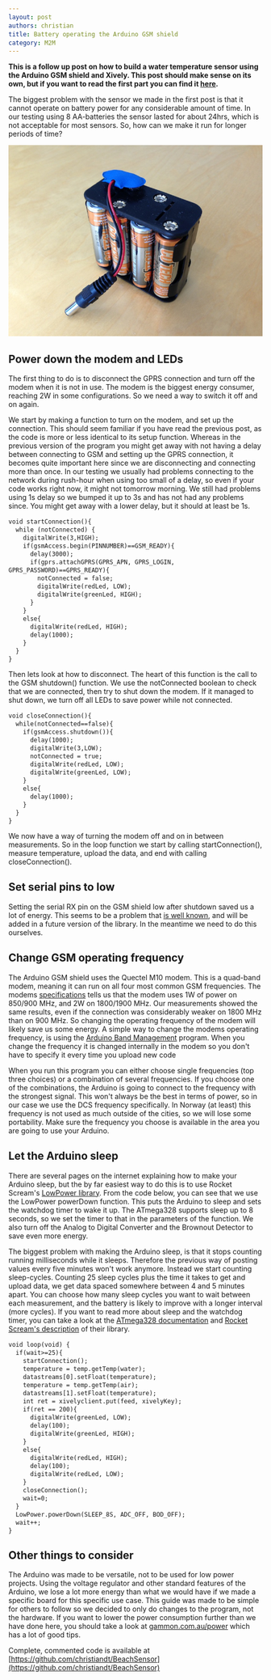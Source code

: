 ```yaml
---
layout: post
authors: christian
title: Battery operating the Arduino GSM shield
category: M2M
---
```


**This is a follow up post on how to build a water temperature sensor using the Arduino GSM shield and Xively. This post should make sense on its own, but if you want to read the first part you can find it [here](/blog/2013/08/01/m2m_adventures/).**

The biggest problem with the sensor we made in the first post is that it cannot operate on battery power for any considerable amount of time. In our testing using 8 AA-batteries the sensor lasted for about 24hrs, which is not acceptable for most sensors. So, how can we make it run for longer periods of time?

![image](/assets/img/posts/m2m/battery.jpg)

## Power down the modem and LEDs
The first thing to do is to disconnect the GPRS connection and turn off the modem when it is not in use. The modem is the biggest energy consumer, reaching 2W in some configurations. So we need a way to switch it off and on again.

We start by making a function to turn on the modem, and set up the connection. This should seem familiar if you have read the previous post, as the code is more or less identical to its setup function. Whereas in the previous version of the program you might get away with not having a delay between connecting to GSM and setting up the GPRS connection, it becomes quite important here since we are disconnecting and connecting more than once. In our testing we usually had problems connecting to the network during rush-hour when using too small of a delay, so even if your code works right now, it might not tomorrow morning. We still had problems using 1s delay so we bumped it up to 3s and has not had any problems since. You might get away with a lower delay, but it should at least be 1s.

	void startConnection(){
	  while (notConnected) {
	    digitalWrite(3,HIGH);
	    if(gsmAccess.begin(PINNUMBER)==GSM_READY){
	      delay(3000);
	      if(gprs.attachGPRS(GPRS_APN, GPRS_LOGIN, GPRS_PASSWORD)==GPRS_READY){
	        notConnected = false;
	        digitalWrite(redLed, LOW);
	        digitalWrite(greenLed, HIGH);
	      }
	    }
	    else{
	      digitalWrite(redLed, HIGH);
	      delay(1000);
	    }
	  }
	}


Then lets look at how to disconnect. The heart of this function is the call to the GSM shutdown() function. We use the notConnected boolean to check that we are connected, then try to shut down the modem. If it managed to shut down, we turn off all LEDs to save power while not connected.


	void closeConnection(){
	  while(notConnected==false){
	    if(gsmAccess.shutdown()){
	      delay(1000);
	      digitalWrite(3,LOW);
	      notConnected = true;
	      digitalWrite(redLed, LOW);
	      digitalWrite(greenLed, LOW);
	    }
	    else{
	      delay(1000);
	    }
	  }
	}

We now have a way of turning the modem off and on in between measurements. So in the loop function we start by calling startConnection(), measure temperature, upload the data, and end with calling closeConnection().

## Set serial pins to low
Setting the serial RX pin on the GSM shield low after shutdown saved us a lot of energy. This seems to be a problem that [is well known](http://forum.arduino.cc/index.php?topic=158811.0), and will be added in a future version of the library. In the meantime we need to do this ourselves.

## Change GSM operating frequency
The Arduino GSM shield uses the Quectel M10 modem. This is a quad-band modem, meaning it can run on all four most common GSM frequencies. The modems [specifications](http://www.quectel.com/UploadFile/Product/Quectel_M10_GSM_Specification_V3.0.pdf) tells us that the modem uses 1W of power on 850/900 MHz, and 2W on 1800/1900 MHz. Our measurements showed the same results, even if the connection was considerably weaker on 1800 MHz than on 900 MHz. So changing the operating frequency of the modem will likely save us some energy. A simple way to change the modems operating frequency, is using the [Arduino Band Management](http://arduino.cc/en/Tutorial/GSMToolsBandManagement) program. When you change the frequency it is changed internally in the modem so you don't have to specify it every time you upload new code

When you run this program you can either choose single frequencies (top three choices) or a combination of several frequencies. If you choose one of the combinations, the Arduino is going to connect to the frequency with the strongest signal. This won't always be the best in terms of power, so in our case we use the DCS frequency specifically. In Norway (at least) this frequency is not used as much outside of the cities, so we will lose some portability. Make sure the frequency you choose is available in the area you are going to use your Arduino.

## Let the Arduino sleep
There are several pages on the internet explaining how to make your Arduino sleep, but the by far easiest way to do this is to use Rocket Scream's [LowPower library](https://github.com/rocketscream/Low-Power). From the code below, you can see that we use the LowPower powerDown function. This puts the Arduino to sleep and sets the watchdog timer to wake it up. The ATmega328 supports sleep up to 8 seconds, so we set the timer to that in the parameters of the function. We also turn off the Analog to Digital Converter and the Brownout Detector to save even more energy.

The biggest problem with making the Arduino sleep, is that it stops counting running milliseconds while it sleeps. Therefore the previous way of posting values every five minutes won't work anymore. Instead we start counting sleep-cycles. Counting 25 sleep cycles plus the time it takes to get and upload data, we get data spaced somewhere between 4 and 5 minutes apart. You can choose how many sleep cycles you want to wait between each measurement, and the battery is likely to improve with a longer interval (more cycles). If you want to read more about sleep and the watchdog timer, you can take a look at the [ATmega328 documentation](http://www.atmel.com/Images/doc8161.pdf) and [Rocket Scream's description](http://www.rocketscream.com/blog/2011/07/04/lightweight-low-power-arduino-library/) of their library.

	void loop(void) {
	  if(wait>=25){
	    startConnection();
	    temperature = temp.getTemp(water);
	    datastreams[0].setFloat(temperature);
	    temperature = temp.getTemp(air);
	    datastreams[1].setFloat(temperature);
	    int ret = xivelyclient.put(feed, xivelyKey);
	    if(ret == 200){
	      digitalWrite(greenLed, LOW);
	      delay(100);
	      digitalWrite(greenLed, HIGH);
	    }
	    else{
	      digitalWrite(redLed, HIGH);
	      delay(100);
	      digitalWrite(redLed, LOW);
	    }
	    closeConnection();
	    wait=0;
	  }	  	  
	  LowPower.powerDown(SLEEP_8S, ADC_OFF, BOD_OFF);	  
	  wait++;
	}
	
## Other things to consider
The Arduino was made to be versatile, not to be used for low power projects. Using the voltage regulator and other standard features of the Arduino, we lose a lot more energy than what we would have if we made a specific board for this specific use case. This guide was made to be simple for others to follow so we decided to only do changes to the program, not the hardware. If you want to lower the power consumption further than we have done here, you should take a look at [gammon.com.au/power](http://gammon.com.au/power) which has a lot of good tips.

Complete, commented code is available at [https://github.com/christiandt/BeachSensor](https://github.com/christiandt/BeachSensor)